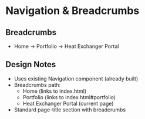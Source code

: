 # Navigation & Breadcrumbs

## Breadcrumbs
- Home → Portfolio → Heat Exchanger Portal

## Design Notes
- Uses existing Navigation component (already built)
- Breadcrumbs path: 
  - Home (links to index.html)
  - Portfolio (links to index.html#portfolio)
  - Heat Exchanger Portal (current page)
- Standard page-title section with breadcrumbs

